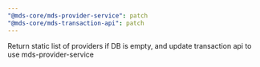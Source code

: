```yaml
---
"@mds-core/mds-provider-service": patch
"@mds-core/mds-transaction-api": patch
---
```


Return static list of providers if DB is empty, and update transaction api to use mds-provider-service
